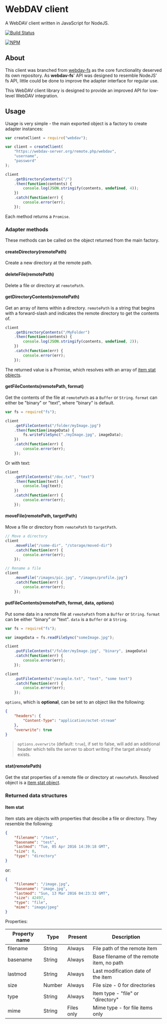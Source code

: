 # WebDAV client
A WebDAV client written in JavaScript for NodeJS.

[![Build Status](https://travis-ci.org/perry-mitchell/webdav-client.svg?branch=master)](https://travis-ci.org/perry-mitchell/webdav-client)

[![NPM](https://nodei.co/npm/webdav.png?downloads=true&downloadRank=true&stars=true)](https://www.npmjs.com/package/webdav)

## About
This client was branched from [webdav-fs](https://github.com/perry-mitchell/webdav-fs) as the core functionality deserved its own repository. As **webdav-fs**' API was designed to resemble NodeJS' fs API, little could be done to improve the adapter interface for regular use.

This WebDAV client library is designed to provide an improved API for low-level WebDAV integration.

## Usage
Usage is very simple - the main exported object is a factory to create adapter instances:

```js
var createClient = require("webdav");

var client = createClient(
    "https://webdav-server.org/remote.php/webdav",
    "username",
    "password"
);

client
    .getDirectoryContents("/")
    .then(function(contents) {
        console.log(JSON.stringify(contents, undefined, 4));
    })
    .catch(function(err) {
        console.error(err);
    });
```

Each method returns a `Promise`.

### Adapter methods
These methods can be called on the object returned from the main factory.

#### createDirectory(remotePath)
Create a new directory at the remote path.

#### deleteFile(remotePath)
Delete a file or directory at `remotePath`.

#### getDirectoryContents(remotePath)
Get an array of items within a directory. `remotePath` is a string that begins with a forward-slash and indicates the remote directory to get the contents of.

```js
client
    .getDirectoryContents("/MyFolder")
    .then(function(contents) {
        console.log(JSON.stringify(contents, undefined, 2));
    })
    .catch(function(err) {
        console.error(err);
    });
```

The returned value is a Promise, which resolves with an array of [item stat objects](#item-stat).

#### getFileContents(remotePath, format)
Get the contents of the file at `remotePath` as a `Buffer` or `String`. `format` can either be "binary" or "text", where "binary" is default.

```js
var fs = require("fs");

client
    .getFileContents("/folder/myImage.jpg")
    .then(function(imageData) {
        fs.writeFileSync("./myImage.jpg", imageData);
    })
    .catch(function(err) {
        console.error(err);
    });
```

Or with text:

```js
client
    .getFileContents("/doc.txt", "text")
    .then(function(text) {
        console.log(text);
    })
    .catch(function(err) {
        console.error(err);
    });
```

#### moveFile(remotePath, targetPath)
Move a file or directory from `remotePath` to `targetPath`.

```js
// Move a directory
client
    .moveFile("/some-dir", "/storage/moved-dir")
    .catch(function(err) {
        console.error(err);
    });

// Rename a file
client
    .moveFile("/images/pic.jpg", "/images/profile.jpg")
    .catch(function(err) {
        console.error(err);
    });
```

#### putFileContents(remotePath, format, data, _options_)
Put some data in a remote file at `remotePath` from a `Buffer` or `String`. `format` can be either "binary" or "text". `data` is a `Buffer` or a `String`.

```js
var fs = require("fs");

var imageData = fs.readFileSync("someImage.jpg");

client
    .putFileContents("/folder/myImage.jpg", "binary", imageData)
    .catch(function(err) {
        console.error(err);
    });
```

```js
client
    .putFileContents("/example.txt", "text", "some text")
    .catch(function(err) {
        console.error(err);
    });
```

`options`, which is **optional**, can be set to an object like the following:

```json
{
    "headers": {
        "Content-Type": "application/octet-stream"
    },
    "overwrite": true
}
```

> `options.overwrite` (default: `true`), if set to false, will add an additional header which tells the server to abort writing if the target already exists.

#### stat(remotePath)
Get the stat properties of a remote file or directory at `remotePath`. Resolved object is a [item stat object](#item-stat).

### Returned data structures

#### Item stat
Item stats are objects with properties that descibe a file or directory. They resemble the following:

```json
{
    "filename": "/test",
    "basename": "test",
    "lastmod": "Tue, 05 Apr 2016 14:39:18 GMT",
    "size": 0,
    "type": "directory"
}
```

or:

```json
{
    "filename": "/image.jpg",
    "basename": "image.jpg",
    "lastmod": "Sun, 13 Mar 2016 04:23:32 GMT",
    "size": 42497,
    "type": "file",
    "mime": "image/jpeg"
}
```

Properties:

| Property name | Type    | Present      | Description                                 |
|---------------|---------|--------------|---------------------------------------------|
| filename      | String  | Always       | File path of the remote item                |
| basename      | String  | Always       | Base filename of the remote item, no path   |
| lastmod       | String  | Always       | Last modification date of the item          |
| size          | Number  | Always       | File size - 0 for directories               |
| type          | String  | Always       | Item type - "file" or "directory"           |
| mime          | String  | Files only   | Mime type - for file items only             |
